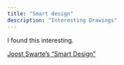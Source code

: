 ```yaml
---
title: "Smart design"
description: "Interesting Drawings"
---
```

I found this interesting.

[Joost Swarte’s “Smart Design”](https://www.newyorker.com/culture/cover-story/cover-story-2018-05-14)
